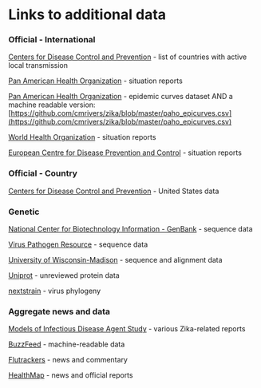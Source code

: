 # Links to additional data

### Official - International
[Centers for Disease Control and Prevention](http://www.cdc.gov/zika/geo/active-countries.html) - list of countries with active local transmission

[Pan American Health Organization](http://www.paho.org/hq/index.php?option=com_content&view=article&id=11585&Itemid=41688&lang=en) - situation reports

[Pan American Health Organization](http://ais.paho.org/phip/viz/ed_zika_epicurve.asp) - epidemic curves dataset AND a machine readable version: [https://github.com/cmrivers/zika/blob/master/paho_epicurves.csv](https://github.com/cmrivers/zika/blob/master/paho_epicurves.csv)

[World Health Organization](http://www.who.int/csr/don/archive/disease/zika-virus-infection/en/) - situation reports

[European Centre for Disease Prevention and Control](http://ecdc.europa.eu/en/healthtopics/zika_virus_infection/zika-outbreak/Pages/zika-outbreak.aspx) - situation reports

### Official - Country
[Centers for Disease Control and Prevention](http://www.cdc.gov/zika/geo/united-states.html) - United States data

### Genetic
[National Center for Biotechnology Information - GenBank](http://www.ncbi.nlm.nih.gov/nuccore/?term=zika) - sequence data

[Virus Pathogen Resource](http://www.viprbrc.org/brc/home.spg?decorator=flavi_zika) - sequence data

[University of Wisconsin-Madison](https://dholk.primate.wisc.edu/announcements/dho/public/Zika/public/ZIKV-001-public/thread.view?rowId=116) - sequence and alignment data

[Uniprot](http://www.uniprot.org/uniprot/?query=Zika+virus+&sort=score) - unreviewed protein data

[nextstrain](http://nextstrain.org/zika/) - virus phylogeny

### Aggregate news and data
[Models of Infectious Disease Agent Study](http://dujour.obc.io/#/?title=Zika%20Information&class-uri=http:%2F%2Fwww.pitt.edu%2Fobc%2FIDE_0000000014&recent-threshold=30) - various Zika-related reports

[BuzzFeed](https://github.com/BuzzFeedNews/zika-data) - machine-readable data

[Flutrackers](https://flutrackers.com/forum/forum/emerging-diseases-other-health-threats-alphabetical-i-thru-z/zika-virus) - news and commentary

[HealthMap](http://www.healthmap.org/zika) - news and official reports


